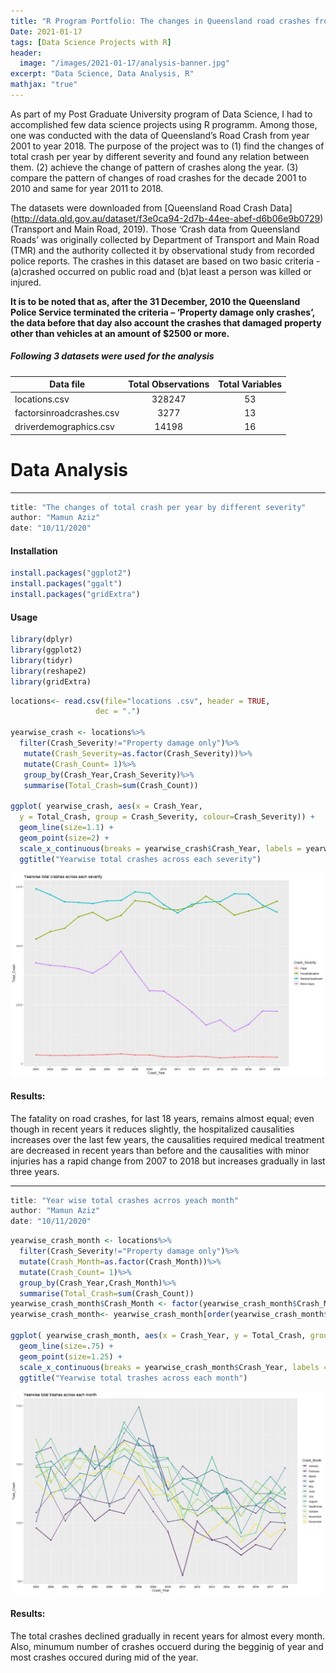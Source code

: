 ```yaml
---
title: "R Program Portfolio: The changes in Queensland road crashes from year 2001 to 2018 and the intensities of the relations for some major factors with road crashes during that time"
Date: 2021-01-17
tags: [Data Science Projects with R]
header:
  image: "/images/2021-01-17/analysis-banner.jpg"
excerpt: "Data Science, Data Analysis, R"
mathjax: "true"
---
```


As part of my Post Graduate University program of Data Science, I had to accomplished few data science projects using R programm.  Among those, one was   conducted with the data of Queensland’s Road Crash from year 2001 to year 2018. 
The purpose of the project was to 
(1) find the changes of total crash per year by different severity and found any relation between them. 
(2) achieve the change of pattern of crashes along the year. 
(3) compare the pattern of changes of road crashes for the decade 2001 to 2010 and same for year 2011 to 2018. 

The datasets were downloaded from [Queensland Road Crash Data] (http://data.qld.gov.au/dataset/f3e0ca94-2d7b-44ee-abef-d6b06e9b0729) (Transport and Main Road, 2019).
Those ‘Crash data from Queensland Roads’ was originally collected by Department of Transport and Main Road (TMR) and the authority collected it by observational study from recorded police reports. The crashes in this dataset are based on two basic criteria -(a)crashed occurred on public road and (b)at least a person was killed or injured.

**It is to be noted that as, after the 31 December, 2010 the Queensland Police Service terminated the criteria – ‘Property damage only crashes’, the data before that day also account the crashes that damaged property other than vehicles at an amount of $2500 or more.**

##### Following 3 datasets were used for the analysis

| Data file                                                                                    |Total Observations      | Total Variables                  |
| -------------------------------------------------------------------------------------------- |:----------------------:| :-------------------------------:|
|  locations.csv                                                                               | 328247                 | 53                               |
|  factorsinroadcrashes.csv                                                                    | 3277                   | 13                               |
|  driverdemographics.csv                                                                      | 14198                  | 16                               |

# Data Analysis 
---
```r
title: "The changes of total crash per year by different severity"
author: "Mamun Aziz"
date: "10/11/2020"
```
#### Installation
```r
install.packages("ggplot2")
install.packages("ggalt")
install.packages("gridExtra")
```
#### Usage
```r
library(dplyr)
library(ggplot2)
library(tidyr)
library(reshape2)
library(gridExtra)
```
```r
locations<- read.csv(file="locations .csv", header = TRUE, 
                   dec = ".") 

yearwise_crash <- locations%>%
  filter(Crash_Severity!="Property damage only")%>% 
   mutate(Crash_Severity=as.factor(Crash_Severity))%>%  
   mutate(Crash_Count= 1)%>%
   group_by(Crash_Year,Crash_Severity)%>%      
   summarise(Total_Crash=sum(Crash_Count))

ggplot( yearwise_crash, aes(x = Crash_Year, 
  y = Total_Crash, group = Crash_Severity, colour=Crash_Severity)) + 
  geom_line(size=1.1) +
  geom_point(size=2) +
  scale_x_continuous(breaks = yearwise_crash$Crash_Year, labels = yearwise_crash$Crash_Year)+
  ggtitle("Yearwise total crashes across each severity")
```
<img src="/images/2021-01-17/R1_1.jpeg" width="912"/>

#### Results:
The fatality on road crashes, for last 18 years, remains almost equal; even though in recent years it reduces slightly, the hospitalized causalities increases over the last few years, the causalities required medical treatment are decreased in recent years than before and the causalities with minor injuries has a rapid change from 2007 to 2018  but  increases gradually in last three years. 

---
```r
title: "Year wise total crashes acrros yeach month"
author: "Mamun Aziz"
date: "10/11/2020"
```
```r
yearwise_crash_month <- locations%>%
  filter(Crash_Severity!="Property damage only")%>% 
  mutate(Crash_Month=as.factor(Crash_Month))%>%     
  mutate(Crash_Count= 1)%>%
  group_by(Crash_Year,Crash_Month)%>%      
  summarise(Total_Crash=sum(Crash_Count)) 
yearwise_crash_month$Crash_Month <- factor(yearwise_crash_month$Crash_Month, month.name, ordered = TRUE)
yearwise_crash_month<- yearwise_crash_month[order(yearwise_crash_month$Crash_Month),]

ggplot( yearwise_crash_month, aes(x = Crash_Year, y = Total_Crash, group = Crash_Month, colour=Crash_Month)) + 
  geom_line(size=.75) +
  geom_point(size=1.25) +
  scale_x_continuous(breaks = yearwise_crash_month$Crash_Year, labels = yearwise_crash_month$Crash_Year)+
  ggtitle("Yearwise total trashes across each month")
```
![](/images/2021-01-17/R1_2.jpeg)

#### Results:
The total crashes declined gradually in recent years for almost every month. Also, minumum number of crashes occuerd during the begginig of year and most crashes occured during mid of the year.


